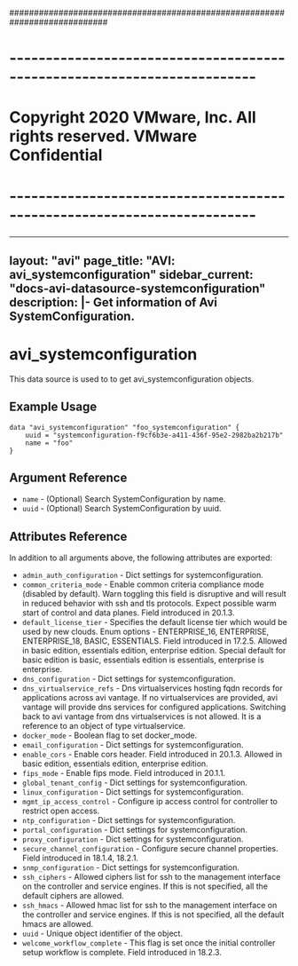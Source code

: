 ############################################################################
# ------------------------------------------------------------------------
# Copyright 2020 VMware, Inc.  All rights reserved. VMware Confidential
# ------------------------------------------------------------------------
###

---
layout: "avi"
page_title: "AVI: avi_systemconfiguration"
sidebar_current: "docs-avi-datasource-systemconfiguration"
description: |-
  Get information of Avi SystemConfiguration.
---

# avi_systemconfiguration

This data source is used to to get avi_systemconfiguration objects.

## Example Usage

```hcl
data "avi_systemconfiguration" "foo_systemconfiguration" {
    uuid = "systemconfiguration-f9cf6b3e-a411-436f-95e2-2982ba2b217b"
    name = "foo"
}
```

## Argument Reference

* `name` - (Optional) Search SystemConfiguration by name.
* `uuid` - (Optional) Search SystemConfiguration by uuid.

## Attributes Reference

In addition to all arguments above, the following attributes are exported:

* `admin_auth_configuration` - Dict settings for systemconfiguration.
* `common_criteria_mode` - Enable common criteria compliance mode (disabled by default). Warn  toggling this field is disruptive and will result in reduced behavior with ssh and tls protocols. Expect possible warm start of control and data planes. Field introduced in 20.1.3.
* `default_license_tier` - Specifies the default license tier which would be used by new clouds. Enum options - ENTERPRISE_16, ENTERPRISE, ENTERPRISE_18, BASIC, ESSENTIALS. Field introduced in 17.2.5. Allowed in basic edition, essentials edition, enterprise edition. Special default for basic edition is basic, essentials edition is essentials, enterprise is enterprise.
* `dns_configuration` - Dict settings for systemconfiguration.
* `dns_virtualservice_refs` - Dns virtualservices hosting fqdn records for applications across avi vantage. If no virtualservices are provided, avi vantage will provide dns services for configured applications. Switching back to avi vantage from dns virtualservices is not allowed. It is a reference to an object of type virtualservice.
* `docker_mode` - Boolean flag to set docker_mode.
* `email_configuration` - Dict settings for systemconfiguration.
* `enable_cors` - Enable cors header. Field introduced in 20.1.3. Allowed in basic edition, essentials edition, enterprise edition.
* `fips_mode` - Enable fips mode. Field introduced in 20.1.1.
* `global_tenant_config` - Dict settings for systemconfiguration.
* `linux_configuration` - Dict settings for systemconfiguration.
* `mgmt_ip_access_control` - Configure ip access control for controller to restrict open access.
* `ntp_configuration` - Dict settings for systemconfiguration.
* `portal_configuration` - Dict settings for systemconfiguration.
* `proxy_configuration` - Dict settings for systemconfiguration.
* `secure_channel_configuration` - Configure secure channel properties. Field introduced in 18.1.4, 18.2.1.
* `snmp_configuration` - Dict settings for systemconfiguration.
* `ssh_ciphers` - Allowed ciphers list for ssh to the management interface on the controller and service engines. If this is not specified, all the default ciphers are allowed.
* `ssh_hmacs` - Allowed hmac list for ssh to the management interface on the controller and service engines. If this is not specified, all the default hmacs are allowed.
* `uuid` - Unique object identifier of the object.
* `welcome_workflow_complete` - This flag is set once the initial controller setup workflow is complete. Field introduced in 18.2.3.

